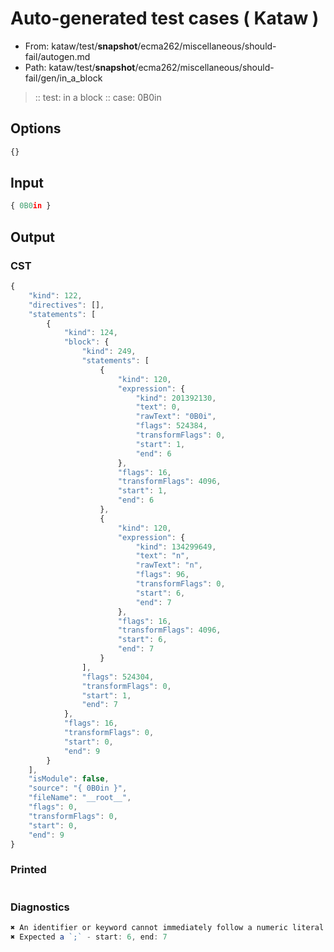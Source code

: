 # Auto-generated test cases ( Kataw )
- From: kataw/test/__snapshot__/ecma262/miscellaneous/should-fail/autogen.md
- Path: kataw/test/__snapshot__/ecma262/miscellaneous/should-fail/gen/in_a_block
> :: test: in a block
> :: case: 0B0in
## Options

`````js
{}
`````
## Input

`````js
{ 0B0in }
`````
## Output

### CST

```javascript
{
    "kind": 122,
    "directives": [],
    "statements": [
        {
            "kind": 124,
            "block": {
                "kind": 249,
                "statements": [
                    {
                        "kind": 120,
                        "expression": {
                            "kind": 201392130,
                            "text": 0,
                            "rawText": "0B0i",
                            "flags": 524384,
                            "transformFlags": 0,
                            "start": 1,
                            "end": 6
                        },
                        "flags": 16,
                        "transformFlags": 4096,
                        "start": 1,
                        "end": 6
                    },
                    {
                        "kind": 120,
                        "expression": {
                            "kind": 134299649,
                            "text": "n",
                            "rawText": "n",
                            "flags": 96,
                            "transformFlags": 0,
                            "start": 6,
                            "end": 7
                        },
                        "flags": 16,
                        "transformFlags": 4096,
                        "start": 6,
                        "end": 7
                    }
                ],
                "flags": 524304,
                "transformFlags": 0,
                "start": 1,
                "end": 7
            },
            "flags": 16,
            "transformFlags": 0,
            "start": 0,
            "end": 9
        }
    ],
    "isModule": false,
    "source": "{ 0B0in }",
    "fileName": "__root__",
    "flags": 0,
    "transformFlags": 0,
    "start": 0,
    "end": 9
}
```

### Printed

```javascript

```

### Diagnostics

```javascript
✖ An identifier or keyword cannot immediately follow a numeric literal - start: 1, end: 5
✖ Expected a `;` - start: 6, end: 7

```

